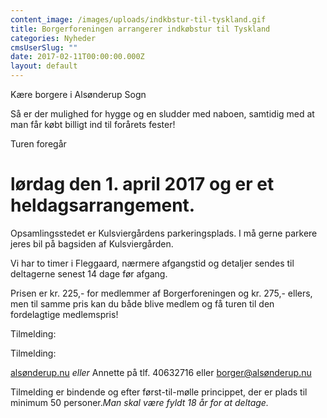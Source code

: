 ```yaml
---
content_image: /images/uploads/indkbstur-til-tyskland.gif
title: Borgerforeningen arrangerer indkøbstur til Tyskland
categories: Nyheder
cmsUserSlug: ""
date: 2017-02-11T00:00:00.000Z
layout: default
---
```


Kære borgere i Alsønderup Sogn

Så er der mulighed for hygge og en sludder med naboen, samtidig
med at man får købt billigt ind til forårets fester!

Turen foregår 

# lørdag den 1. april 2017 og er et heldagsarrangement. 

Opsamlingsstedet er Kulsviergårdens parkeringsplads. I må gerne parkere jeres bil på bagsiden af Kulsviergården.

Vi har to timer i Fleggaard, nærmere
afgangstid og detaljer sendes til deltagerne senest 14 dage før afgang.

Prisen er kr. 225,- for medlemmer af Borgerforeningen og kr. 275,- ellers, men til samme pris kan du både blive medlem og få turen til den fordelagtige medlemspris! 

Tilmelding:

 Tilmelding:

 [alsønderup.nu](https//alsønderup.nu) _eller_ Annette på tlf. 40632716 eller [borger@alsønderup.nu](mailto:borger@alsønderup.nu)

 Tilmelding er bindende og efter først-til-mølle princippet, der er plads til minimum 50 personer._Man skal være fyldt 18 år for at deltage._

